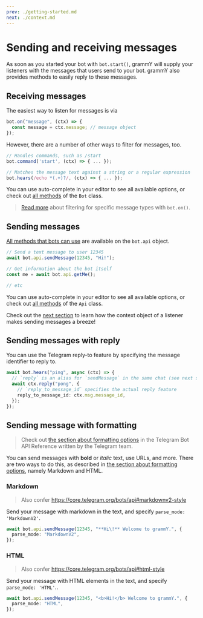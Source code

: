 ```yaml
---
prev: ./getting-started.md
next: ./context.md
---
```


# Sending and receiving messages

As soon as you started your bot with `bot.start()`, grammY will supply your listeners with the messages that users send to your bot.
grammY also provides methods to easily reply to these messages.

## Receiving messages

The easiest way to listen for messages is via

```ts
bot.on("message", (ctx) => {
  const message = ctx.message; // message object
});
```

However, there are a number of other ways to filter for messages, too.

```ts
// Handles commands, such as /start
bot.command('start', (ctx) => { ... });

// Matches the message text against a string or a regular expression
bot.hears(/echo *(.+)?/, (ctx) => { ... });
```

You can use auto-complete in your editor to see all available options, or check out [all methods](https://doc.deno.land/https/deno.land/x/grammy/mod.ts#Bot) of the `Bot` class.

> [Read more](./filter-queries.md) about filtering for specific message types with `bot.on()`.

## Sending messages

[All methods that bots can use](https://core.telegram.org/bots/api#available-methods) are available on the `bot.api` object.

```ts
// Send a text message to user 12345
await bot.api.sendMessage(12345, "Hi!");

// Get information about the bot itself
const me = await bot.api.getMe();

// etc
```

You can use auto-complete in your editor to see all available options, or check out [all methods](https://doc.deno.land/https/deno.land/x/grammy/mod.ts#Api) of the `Api` class.

Check out the [next section](./context.md) to learn how the context object of a listener makes sending messages a breeze!

## Sending messages with reply

You can use the Telegram reply-to feature by specifying the message identifier to reply to.

```ts
await bot.hears("ping", async (ctx) => {
  // `reply` is an alias for `sendMessage` in the same chat (see next section)
  await ctx.reply("pong", {
    // `reply_to_message_id` specifies the actual reply feature
    reply_to_message_id: ctx.msg.message_id,
  });
});
```

## Sending message with formatting

> Check out [the section about formatting options](https://core.telegram.org/bots/api#formatting-options) in the Telegram Bot API Reference written by the Telegram team.

You can send messages with **bold** or _italic_ text, use URLs, and more.
There are two ways to do this, as described in [the section about formatting options](https://core.telegram.org/bots/api#formatting-options), namely Markdown and HTML.

### Markdown

> Also confer <https://core.telegram.org/bots/api#markdownv2-style>

Send your message with markdown in the text, and specify `parse_mode: 'MarkdownV2'`.

```ts
await bot.api.sendMessage(12345, "**Hi\!** Welcome to grammY.", {
  parse_mode: "MarkdownV2",
});
```

### HTML

> Also confer <https://core.telegram.org/bots/api#html-style>

Send your message with HTML elements in the text, and specify `parse_mode: 'HTML'`..

```ts
await bot.api.sendMessage(12345, "<b>Hi!</b> Welcome to grammY.", {
  parse_mode: "HTML",
});
```
